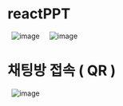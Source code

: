 # reactPPT
&nbsp; 
![image](https://github.com/ParkKyungWan/ReactPPT/assets/48673195/f5722670-434b-4bf3-8003-0f152aa8ce0d)
&nbsp; 
&nbsp; 
![image](https://github.com/ParkKyungWan/ReactPPT/assets/48673195/07d97c6e-a0de-4cd7-a0f1-b60674ee1fed)
&nbsp; 
&nbsp; 
# 채팅방 접속 ( QR )
&nbsp; 
![image](https://github.com/ParkKyungWan/ReactPPT/assets/48673195/0fc20d32-e81f-4951-9e12-444e7577b7f0)
&nbsp; 
&nbsp; 

